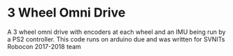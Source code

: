 # 3 Wheel Omni Drive

A 3 wheel omni drive with encoders at each wheel and an IMU being run by a PS2 controller. This code runs on arduino due and was written for SVNITs Robocon 2017-2018 team
